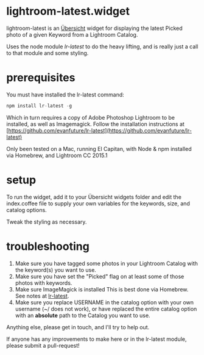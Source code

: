 # lightroom-latest.widget

lightroom-latest is an [Übersicht](http://tracesof.net/uebersicht/) widget for displaying the latest Picked photo of a given Keyword from a Lightroom Catalog.

Uses the node module *lr-latest* to do the heavy lifting, and is really just a call to that module and some styling.

prerequisites
=============

You must have installed the lr-latest command:

````javascript
npm install lr-latest -g
````

Which in turn requires a copy of Adobe Photoshop Lightroom to be installed, as well as Imagemagick.  Follow the installation instructions at [https://github.com/evanfuture/lr-latest](https://github.com/evanfuture/lr-latest)

Only been tested on a Mac, running El Capitan, with Node & npm installed via Homebrew, and Lightroom CC 2015.1

setup
=====

To run the widget, add it to your Übersicht widgets folder and edit the index.coffee file to supply your own variables for the keywords, size, and catalog options.

Tweak the styling as necessary.

troubleshooting
===============

1. Make sure you have tagged some photos in your Lightroom Catalog with the keyword(s) you want to use.
2. Make sure you have set the "Picked" flag on at least some of those photos with keywords.
3. Make sure ImageMagick is installed This is best done via Homebrew.  See notes at [lr-latest](https://github.com/evanfuture/lr-latest).
4. Make sure you replace USERNAME in the catalog option with your own username (~/ does not work), or have replaced the entire catalog option with an **absolute** path to the Catalog you want to use.

Anything else, please get in touch, and I'll try to help out.

If anyone has any improvements to make here or in the lr-latest module, please submit a pull-request!